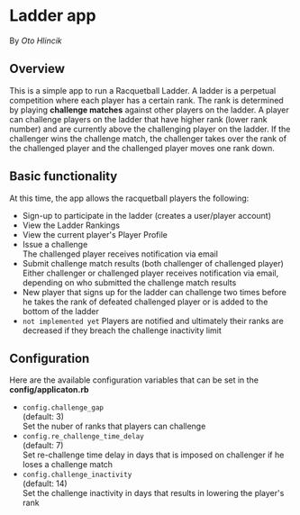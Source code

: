 # Ladder app

By *Oto Hlincik*

## Overview

This is a simple app to run a Racquetball Ladder. A ladder is a perpetual competition where each player has a certain rank. The rank is determined by playing **challenge matches** against other players on the ladder. A player can challenge players on the ladder that have higher rank (lower rank number) and are currently above the challenging player on the ladder. If the challenger wins the challenge match, the challenger takes over the rank of the challenged player and the challenged player moves one rank down.

## Basic functionality

At this time, the app allows the racquetball players the following:

* Sign-up to participate in the ladder (creates a user/player account)
* View the Ladder Rankings
* View the current player's Player Profile
* Issue a challenge  
	The challenged player receives notification via email
* Submit challenge match results (both challenger of challenged player)  
	Either challenger or challenged player receives notification via email, depending on who submitted the challenge match results
* New player that signs up for the ladder can challenge two times before he takes the rank of defeated challenged player or is added to the bottom of the ladder
* `not implemented yet` Players are notified and ultimately their ranks are decreased if they breach the challenge inactivity limit

## Configuration

Here are the available configuration variables that can be set in the **config/applicaton.rb**

* `config.challenge_gap`  
	(default: 3)  
	Set the nuber of ranks that players can challenge
* `config.re_challenge_time_delay`  
	(default: 7)  
	Set re-challenge time delay in days that is imposed on challenger if he loses a challenge match
* `config.challenge_inactivity`  
	(default: 14)  
	Set the challenge inactivity in days that results in lowering the player's rank